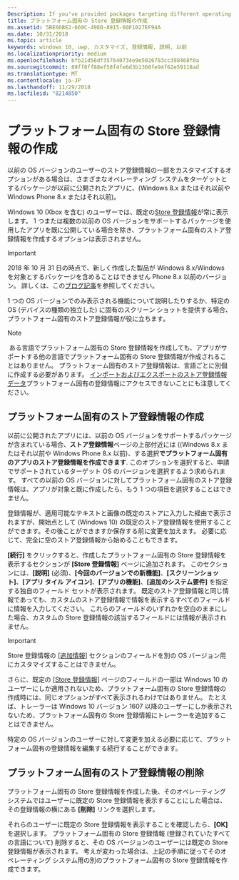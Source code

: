 ```yaml
---
Description: If you've provided packages targeting different operating systems, you have the option to customize parts of your Store listing for different targeted operating systems.
title: プラットフォーム固有の Store 登録情報の作成
ms.assetid: 5BE66BE2-669C-49E0-8915-60F1027EF94A
ms.date: 10/31/2018
ms.topic: article
keywords: windows 10, uwp, カスタマイズ, 登録情報, 説明, 以前
ms.localizationpriority: medium
ms.openlocfilehash: bfb21d56df357640734e9e5026783cc398468f0a
ms.sourcegitcommit: 89ff8ff88ef58f4fe6d3b1368fe94f62e59118ad
ms.translationtype: MT
ms.contentlocale: ja-JP
ms.lasthandoff: 11/29/2018
ms.locfileid: "8214850"
---
```

# <a name="create-platform-specific-store-listings"></a>プラットフォーム固有の Store 登録情報の作成


以前の OS バージョンのユーザーのストア登録情報の一部をカスタマイズするオプションがある場合は、さまざまなオペレーティング システムをターゲットとするパッケージが以前に公開されたアプリに、(Windows 8.x またはそれ以前や Windows Phone 8.x またはそれ以前)。 

Windows 10 (Xbox を含む) のユーザーでは、既定の[Store 登録情報](create-app-store-listings.md)が常に表示します。 1 つまたは複数の以前の OS バージョンをサポートするパッケージを使用したアプリを既に公開している場合を除き、プラットフォーム固有のストア登録情報を作成するオプションは表示されません。 

> [!IMPORTANT]
> 2018 年 10 月 31 日の時点で、新しく作成した製品が Windows 8.x/Windows を対象とするパッケージを含めることはできません Phone 8.x 以前のバージョン。 詳しくは、この[ブログ記事](https://blogs.windows.com/buildingapps/2018/08/20/important-dates-regarding-apps-with-windows-phone-8-x-and-earlier-and-windows-8-8-1-packages-submitted-to-microsoft-store/#SzKghBbqDMlmAO4c.97)を参照してください。

1 つの OS バージョンでのみ表示される機能について説明したりするか、特定の OS (デバイスの種類の独立した) に固有のスクリーン ショットを提供する場合、プラットフォーム固有のストア登録情報が役に立ちます。

> [!NOTE]
> ある言語でプラットフォーム固有の Store 登録情報を作成しても、アプリがサポートする他の言語でプラットフォーム固有の Store 登録情報が作成されることはありません。 プラットフォーム固有のストア登録情報は、言語ごとに別個に作成する必要があります。 [インポートおよびエクスポートのストア登録情報データ](import-and-export-store-listings.md)プラットフォーム固有の登録情報にアクセスできないことにも注意してください。


## <a name="creating-a-platform-specific-store-listing"></a>プラットフォーム固有のストア登録情報の作成

以前に公開されたアプリには、以前の OS バージョンをサポートするパッケージが含まれている場合、**ストア登録情報**ページの上部付近には ((Windows 8.x またはそれ以前や Windows Phone 8.x 以前)、する選択**でプラットフォーム固有のアプリのストア登録情報を作成できます**. このオプションを選択すると、申請でサポートされているターゲット OS のバージョンを選択するよう求められます。 すべての以前の OS バージョンに対してプラットフォーム固有のストア登録情報は、アプリが対象と既に作成したら、もう 1 つの項目を選択することはできません。

登録情報が、適用可能なテキストと画像の既定のストアに入力した経由で表示されますが、開始点として (Windows 10) の既定のストア登録情報を使用することができます。その後ことができますか保存する前に変更を加えます。 必要に応じて、完全に空のストア登録情報から始めることもできます。

**[続行]** をクリックすると、作成したプラットフォーム固有の Store 登録情報を表示するセクションが **[Store 登録情報]** ページに追加されます。 このセクションには、**[説明]** (必須)、**[今回のバージョンでの新機能]**、**[スクリーンショット]**、**[アプリ タイル アイコン]**、**[アプリの機能]**、**[追加のシステム要件]** を指定する独自のフィールド セットが表示されます。 既定のストア登録情報と同じ情報であっても、カスタムのストア登録情報で情報を表示するすべてのフィールドに情報を入力してください。 これらのフィールドのいずれかを空白のままにした場合、カスタムの Store 登録情報の該当するフィールドには情報が表示されません。

> [!IMPORTANT]
> Store 登録情報の [[追加情報]](create-app-store-listings.md#additional-information) セクションのフィールドを別の OS バージョン用にカスタマイズすることはできません。
> 
> さらに、既定の [[Store 登録情報]](create-app-store-listings.md) ページのフィールドの一部は Windows 10 のユーザーにしか適用されないため、プラットフォーム固有の Store 登録情報の作成時には、同じオプションがすべて表示されるわけではありません。 たとえば、トレーラーは Windows 10 バージョン 1607 以降のユーザーにしか表示されないため、プラットフォーム固有の Store 登録情報にトレーラーを追加することはできません。 

特定の OS バージョンのユーザーに対して変更を加える必要に応じて、プラットフォーム固有の登録情報を編集する続行することができます。


## <a name="removing-a-platform-specific-store-listing"></a>プラットフォーム固有のストア登録情報の削除

プラットフォーム固有の Store 登録情報を作成した後、そのオペレーティング システムではユーザーに既定の Store 登録情報を表示することにした場合は、その登録情報の横にある **[削除]** リンクを選択します。

それらのユーザーに既定の Store 登録情報を表示することを確認したら、**[OK]** を選択します。 プラットフォーム固有の Store 登録情報 (登録されていたすべての言語について) 削除すると、その OS バージョンのユーザーには既定の Store 登録情報が表示されます。 考えが変わった場合は、上記の手順に従ってそのオペレーティング システム用の別のプラットフォーム固有の Store 登録情報を作成できます。
 

 




